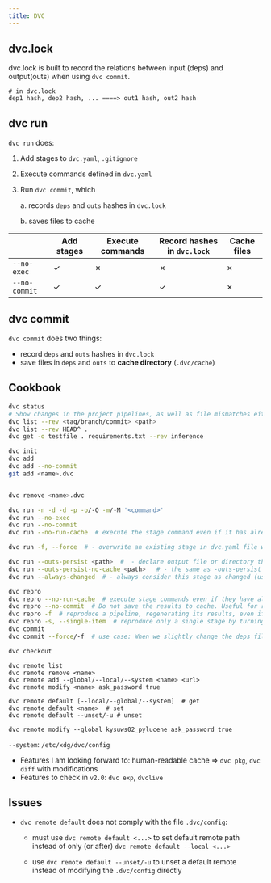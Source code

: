 ```yaml
---
title: DVC
---
```

## dvc.lock
dvc.lock is built to record the relations between input (deps) and output(outs) when using `dvc commit`.

```
# in dvc.lock
dep1 hash, dep2 hash, ... ====> out1 hash, out2 hash
```

## dvc run

`dvc run` does:

1. Add stages to `dvc.yaml`, `.gitignore`

2. Execute commands defined in `dvc.yaml`

3. Run `dvc commit`, which 

   a. records `deps` and `outs` hashes in `dvc.lock`

   b. saves files to cache

||Add stages|Execute commands|Record hashes in `dvc.lock`| Cache files |
|--|--|--|--|--|
|`--no-exec`|✓|✗|✗|✗|
|`--no-commit`|✓|✓|✓|✗|

## dvc commit

`dvc commit` does two things:

 - record `deps` and `outs` hashes in `dvc.lock`
 - save files in `deps` and `outs` to **cache directory** (`.dvc/cache`)



## Cookbook
```bash
dvc status
# Show changes in the project pipelines, as well as file mismatches either between the cache and workspace, or between the cache and remote storage.
dvc list --rev <tag/branch/commit> <path>
dvc list --rev HEAD^ .
dvc get -o testfile . requirements.txt --rev inference

dvc init
dvc add
dvc add --no-commit
git add <name>.dvc


dvc remove <name>.dvc

dvc run -n -d -d -p -o/-O -m/-M '<command>'
dvc run --no-exec
dvc run --no-commit
dvc run --no-run-cache  # execute the stage command even if it has already been run with the same dependencies/outputs/etc. before. (Useful for example if the command's code is non-deterministic (not recommended).)

dvc run -f, --force  # - overwrite an existing stage in dvc.yaml file without asking for confirmation.

dvc run --outs-persist <path>  #  - declare output file or directory that will not be removed upon dvc repro.
dvc run --outs-persist-no-cache <path>   # - the same as -outs-persist except that outputs are not tracked by DVC.
dvc run --always-changed  # - always consider this stage as changed (uses the always_changed field in dvc.yaml). As a result dvc status will report it as always changed and dvc repro will always execute it.

dvc repro
dvc repro --no-run-cache  # execute stage commands even if they have already been run with the same dependencies/outputs/etc. before.
dvc repro --no-commit  # Do not save the results to cache. Useful for rapid iteration or in pilot runs. (dvc.yaml and dvc.lock are still created or updated)
dvc repro -f  # reproduce a pipeline, regenerating its results, even if no changes were found. This executes all of the stages by default, but it can be limited with the targets argument, or the -s, -p, -c options.
dvc repro -s, --single-item  # reproduce only a single stage by turning off the recursive search for changed dependencies.
dvc commit
dvc commit --force/-f  # use case: When we slightly change the deps files but do not affect the outs files, force commit a stage will prevent from running all over again but directly cache the changed deps files.

dvc checkout
```
```
dvc remote list
dvc remote remove <name>
dvc remote add --global/--local/--system <name> <url>
dvc remote modify <name> ask_password true

dvc remote default [--local/--global/--system]  # get
dvc remote default <name>  # set
dvc remote default --unset/-u # unset

```

```
dvc remote modify --global kysuws02_pylucene ask_password true
```

`--system`: `/etc/xdg/dvc/config`

- Features I am looking forward to: human-readable cache  =>  `dvc pkg`, `dvc diff` with modifications
- Features to check in `v2.0`: `dvc exp`, `dvclive`

## Issues

- `dvc remote default` does not comply with the file `.dvc/config`: 

  - must use `dvc remote default <...>` to set default remote path instead of only (or after) `dvc remote default --local <...>` 

  - use `dvc remote default --unset/-u` to unset a default remote instead of modifying the `.dvc/config` directly



